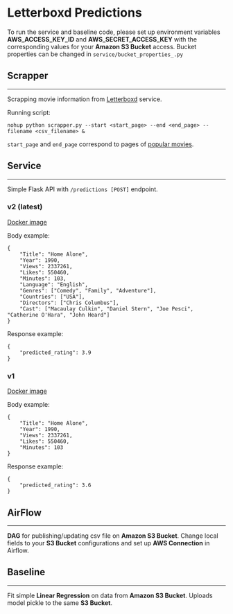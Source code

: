 # Letterboxd Predictions

To run the service and baseline code, please set up environment variables __AWS_ACCESS_KEY_ID__ and __AWS_SECRET_ACCESS_KEY__  with the corresponding values for your __Amazon S3 Bucket__ access.
Bucket properties can be changed in `service/bucket_properties_.py`


## Scrapper
----

Scrapping movie information from [Letterboxd](https://letterboxd.com/) service.

Running script:

```
nohup python scrapper.py --start <start_page> --end <end_page> --filename <csv_filename> &
```

`start_page` and `end_page` correspond to pages of [popular movies](https://letterboxd.com/films/popular/).


## Service
---
Simple Flask API with `/predictions [POST]` endpoint.


### __v2__ (latest)
[Docker image](https://hub.docker.com/layers/andriankrav/letterboxd-predictions/2/images/sha256-94c991119ab4c205140c381b55f7fa64de9097764fac2ee4041cda5c323c9750?context=repo)

Body example:
```
{
    "Title": "Home Alone",
    "Year": 1990,
    "Views": 2337261,
    "Likes": 550460,
    "Minutes": 103,
    "Language": "English",
    "Genres": ["Comedy", "Family", "Adventure"],
    "Countries": ["USA"],
    "Directors": ["Chris Columbus"],
    "Cast": ["Macaulay Culkin", "Daniel Stern", "Joe Pesci", "Catherine O'Hara", "John Heard"]
}
```

Response example:
```
{
    "predicted_rating": 3.9
}
```

### __v1__
[Docker image](https://hub.docker.com/layers/andriankrav/letterboxd-predictions/2/images/sha256-94c991119ab4c205140c381b55f7fa64de9097764fac2ee4041cda5c323c9750?context=repo)

Body example:
```
{
    "Title": "Home Alone",
    "Year": 1990,
    "Views": 2337261,
    "Likes": 550460,
    "Minutes": 103
}
```

Response example:
```
{
    "predicted_rating": 3.6
}
```

## AirFlow
---

__DAG__ for publishing/updating csv file on __Amazon S3 Bucket__.
Change local fields to your __S3 Bucket__ configurations and set up __AWS Connection__ in Airflow.

## Baseline
----

Fit simple __Linear Regression__ on data from __Amazon S3 Bucket__. Uploads model pickle to the same __S3 Bucket__.




